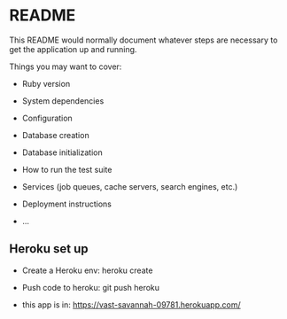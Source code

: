 # README

This README would normally document whatever steps are necessary to get the
application up and running.

Things you may want to cover:

* Ruby version

* System dependencies

* Configuration

* Database creation

* Database initialization

* How to run the test suite

* Services (job queues, cache servers, search engines, etc.)

* Deployment instructions

* ...

## Heroku set up
- Create a Heroku env: heroku create

- Push code to heroku: git push heroku

- this app is in: https://vast-savannah-09781.herokuapp.com/
